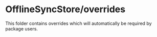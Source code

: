 # OfflineSyncStore/overrides

This folder contains overrides which will automatically be required by package users.
